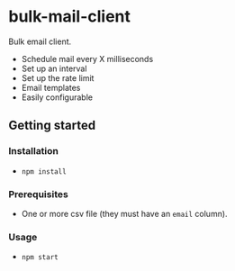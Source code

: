 # bulk-mail-client

Bulk email client.

- Schedule mail every X milliseconds
- Set up an interval
- Set up the rate limit
- Email templates
- Easily configurable

## Getting started

### Installation

- ``npm install``

### Prerequisites

- One or more csv file (they must have an ``email`` column).

### Usage

- ``npm start``
